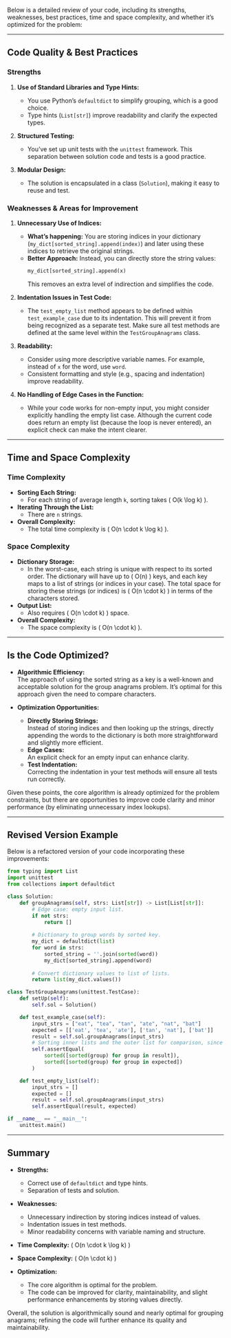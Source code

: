 Below is a detailed review of your code, including its strengths, weaknesses, best practices, time and space complexity, and whether it’s optimized for the problem:

---

## **Code Quality & Best Practices**

### **Strengths**

1. **Use of Standard Libraries and Type Hints:**
   - You use Python’s `defaultdict` to simplify grouping, which is a good choice.
   - Type hints (`List[str]`) improve readability and clarify the expected types.

2. **Structured Testing:**
   - You’ve set up unit tests with the `unittest` framework. This separation between solution code and tests is a good practice.

3. **Modular Design:**
   - The solution is encapsulated in a class (`Solution`), making it easy to reuse and test.

### **Weaknesses & Areas for Improvement**

1. **Unnecessary Use of Indices:**
   - **What’s happening:** You are storing indices in your dictionary (`my_dict[sorted_string].append(index)`) and later using these indices to retrieve the original strings.
   - **Better Approach:** Instead, you can directly store the string values:
     ```python
     my_dict[sorted_string].append(x)
     ```
     This removes an extra level of indirection and simplifies the code.

2. **Indentation Issues in Test Code:**
   - The `test_empty_list` method appears to be defined within `test_example_case` due to its indentation. This will prevent it from being recognized as a separate test. Make sure all test methods are defined at the same level within the `TestGroupAnagrams` class.

3. **Readability:**
   - Consider using more descriptive variable names. For example, instead of `x` for the word, use `word`.
   - Consistent formatting and style (e.g., spacing and indentation) improve readability.

4. **No Handling of Edge Cases in the Function:**
   - While your code works for non-empty input, you might consider explicitly handling the empty list case. Although the current code does return an empty list (because the loop is never entered), an explicit check can make the intent clearer.

---

## **Time and Space Complexity**

### **Time Complexity**

- **Sorting Each String:**
  - For each string of average length `k`, sorting takes \( O(k \log k) \).
- **Iterating Through the List:**
  - There are `n` strings.
- **Overall Complexity:**
  - The total time complexity is \( O(n \cdot k \log k) \).

### **Space Complexity**

- **Dictionary Storage:**
  - In the worst-case, each string is unique with respect to its sorted order. The dictionary will have up to \( O(n) \) keys, and each key maps to a list of strings (or indices in your case). The total space for storing these strings (or indices) is \( O(n \cdot k) \) in terms of the characters stored.
- **Output List:**
  - Also requires \( O(n \cdot k) \) space.
- **Overall Complexity:**
  - The space complexity is \( O(n \cdot k) \).

---

## **Is the Code Optimized?**

- **Algorithmic Efficiency:**  
  The approach of using the sorted string as a key is a well-known and acceptable solution for the group anagrams problem. It’s optimal for this approach given the need to compare characters.

- **Optimization Opportunities:**
  - **Directly Storing Strings:**  
    Instead of storing indices and then looking up the strings, directly appending the words to the dictionary is both more straightforward and slightly more efficient.
  - **Edge Cases:**  
    An explicit check for an empty input can enhance clarity.
  - **Test Indentation:**  
    Correcting the indentation in your test methods will ensure all tests run correctly.

Given these points, the core algorithm is already optimized for the problem constraints, but there are opportunities to improve code clarity and minor performance (by eliminating unnecessary index lookups).

---

## **Revised Version Example**

Below is a refactored version of your code incorporating these improvements:

```python
from typing import List
import unittest
from collections import defaultdict

class Solution:
    def groupAnagrams(self, strs: List[str]) -> List[List[str]]:
        # Edge case: empty input list.
        if not strs:
            return []
        
        # Dictionary to group words by sorted key.
        my_dict = defaultdict(list)
        for word in strs:
            sorted_string = ''.join(sorted(word))
            my_dict[sorted_string].append(word)
        
        # Convert dictionary values to list of lists.
        return list(my_dict.values())

class TestGroupAnagrams(unittest.TestCase):
    def setUp(self):
        self.sol = Solution()

    def test_example_case(self):
        input_strs = ["eat", "tea", "tan", "ate", "nat", "bat"]
        expected = [['eat', 'tea', 'ate'], ['tan', 'nat'], ['bat']]
        result = self.sol.groupAnagrams(input_strs)
        # Sorting inner lists and the outer list for comparison, since order doesn't matter
        self.assertEqual(
            sorted([sorted(group) for group in result]),
            sorted([sorted(group) for group in expected])
        )

    def test_empty_list(self):
        input_strs = []
        expected = []
        result = self.sol.groupAnagrams(input_strs)
        self.assertEqual(result, expected)

if __name__ == "__main__":
    unittest.main()
```

---

## **Summary**

- **Strengths:**  
  - Correct use of `defaultdict` and type hints.
  - Separation of tests and solution.
  
- **Weaknesses:**  
  - Unnecessary indirection by storing indices instead of values.
  - Indentation issues in test methods.
  - Minor readability concerns with variable naming and structure.
  
- **Time Complexity:** \( O(n \cdot k \log k) \)  
- **Space Complexity:** \( O(n \cdot k) \)  
- **Optimization:**  
  - The core algorithm is optimal for the problem.
  - The code can be improved for clarity, maintainability, and slight performance enhancements by storing values directly.

Overall, the solution is algorithmically sound and nearly optimal for grouping anagrams; refining the code will further enhance its quality and maintainability.
